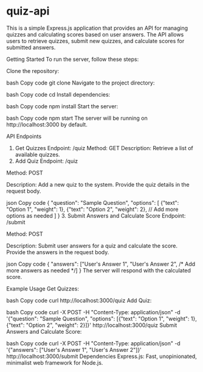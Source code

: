 # quiz-api
This is a simple Express.js application that provides an API for managing quizzes and calculating scores based on user answers. The API allows users to retrieve quizzes, submit new quizzes, and calculate scores for submitted answers.

Getting Started
To run the server, follow these steps:

Clone the repository:

bash
Copy code
git clone <repository-url>
Navigate to the project directory:

bash
Copy code
cd <project-directory>
Install dependencies:

bash
Copy code
npm install
Start the server:

bash
Copy code
npm start
The server will be running on http://localhost:3000 by default.

API Endpoints
1. Get Quizzes
Endpoint: /quiz
Method: GET
Description: Retrieve a list of available quizzes.
2. Add Quiz
Endpoint: /quiz

Method: POST

Description: Add a new quiz to the system. Provide the quiz details in the request body.

json
Copy code
{
  "question": "Sample Question",
  "options": [
    {"text": "Option 1", "weight": 1},
    {"text": "Option 2", "weight": 2},
    // Add more options as needed
  ]
}
3. Submit Answers and Calculate Score
Endpoint: /submit

Method: POST

Description: Submit user answers for a quiz and calculate the score. Provide the answers in the request body.

json
Copy code
{
  "answers": ["User's Answer 1", "User's Answer 2", /* Add more answers as needed */]
}
The server will respond with the calculated score.

Example Usage
Get Quizzes:

bash
Copy code
curl http://localhost:3000/quiz
Add Quiz:

bash
Copy code
curl -X POST -H "Content-Type: application/json" -d '{"question": "Sample Question", "options": [{"text": "Option 1", "weight": 1}, {"text": "Option 2", "weight": 2}]}' http://localhost:3000/quiz
Submit Answers and Calculate Score:

bash
Copy code
curl -X POST -H "Content-Type: application/json" -d '{"answers": ["User's Answer 1", "User's Answer 2"]}' http://localhost:3000/submit
Dependencies
Express.js: Fast, unopinionated, minimalist web framework for Node.js.
